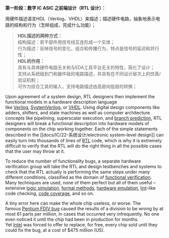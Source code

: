 


**第一阶段：数字 IC ASIC 之前端设计（RTL 设计）：**

用硬件描述语言HDL（Verilog、VHDL）来描述；描述硬件电路，抽象地表示电路的结构和行为（怎样组成，完成什么功能）；

> **HDL描述的两种方式：**  
> 结构描述：若干部件用信号线互连形成一个实体；  
> 行为描述：反映信号的变化、组合和传播行为，特点是信号的延迟和并行性；  
> **HDL的作用：**  
> 具有与具体硬件电路无关和与EDA工具平台无关的特性，简化了设计；  
> 支持从系统级到门和器件级的电路描述，并具有在不同设计层次上的仿真/验证机制；  
> 可作为综合工具的输入，支持电路描述由高层向低层的转换；



Upon agreement of a system design, RTL designers then implement the functional models in a hardware description language like [Verilog]( https://en.wikipedia.org/wiki/Verilog "Verilog"), [SystemVerilog]( https://en.wikipedia.org/wiki/SystemVerilog "SystemVerilog"), or [VHDL]( https://en.wikipedia.org/wiki/VHDL "VHDL"). Using digital design components like adders, shifters, and state machines as well as computer architecture concepts like pipelining, superscalar execution, and [branch prediction]( https://en.wikipedia.org/wiki/Branch_prediction "Branch prediction"), RTL designers will break a functional description into hardware models of components on the chip working together. Each of the simple statements described in the [[docs/IC/22-系统设计/electronic system-level design]] can easily turn into thousands of lines of [RTL]( https://en.wikipedia.org/wiki/Register-transfer_level "Register-transfer level") code, which is why it is extremely difficult to verify that the RTL will do the right thing in all the possible cases that the user may throw at it.

To reduce the number of functionality bugs, a separate hardware verification group will take the RTL and design testbenches and systems to check that the RTL actually is performing the same steps under many different conditions, classified as the domain of [functional verification](https://en.wikipedia.org/wiki/Functional_verification "Functional verification"). Many techniques are used, none of them perfect but all of them useful – extensive [logic simulation](https://en.wikipedia.org/wiki/Logic_simulation "Logic simulation"), [formal methods](https://en.wikipedia.org/wiki/Formal_methods "Formal methods"), [hardware emulation](https://en.wikipedia.org/wiki/Hardware_emulation "Hardware emulation"), [lint](https://en.wikipedia.org/wiki/Lint_programming_tool "Lint programming tool")-like code checking, [code coverage](https://en.wikipedia.org/wiki/Code_coverage "Code coverage"), and so on.

A tiny error here can make the whole chip useless, or worse. The famous [Pentium FDIV bug]( https://en.wikipedia.org/wiki/Pentium_FDIV_bug "Pentium FDIV bug") caused the results of a division to be wrong by at most 61 parts per million, in cases that occurred very infrequently. No one even noticed it until the chip had been in production for months. Yet [Intel]( https://en.wikipedia.org/wiki/Intel "Intel") was forced to offer to replace, for free, every chip sold until they could fix the bug, at a cost of $475 million (US).






